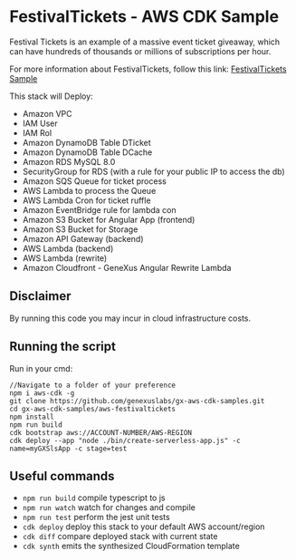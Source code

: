 # FestivalTickets - AWS CDK Sample
Festival Tickets is an example of a massive event ticket giveaway, which can have hundreds of thousands or millions of subscriptions per hour.

For more information about FestivalTickets, follow this link:
[FestivalTickets Sample](https://wiki.genexus.com/commwiki/servlet/wiki?51266,KB%3AFestivalTickets+-+High+Scalability+Sample)

This stack will Deploy:
* Amazon VPC
* IAM User
* IAM Rol
* Amazon DynamoDB Table DTicket
* Amazon DynamoDB Table DCache
* Amazon RDS MySQL 8.0
* SecurityGroup for RDS (with a rule for your public IP to access the db)
* Amazon SQS Queue for ticket process
* AWS Lambda to process the Queue
* AWS Lambda Cron for ticket ruffle
* Amazon EventBridge rule for lambda con
* Amazon S3 Bucket for Angular App (frontend)
* Amazon S3 Bucket for Storage
* Amazon API Gateway (backend)
* AWS Lambda (backend)
* AWS Lambda (rewrite)
* Amazon Cloudfront - GeneXus Angular Rewrite Lambda

## Disclaimer
By running this code you may incur in cloud infrastructure costs.

## Running the script
Run in your cmd: 
```
//Navigate to a folder of your preference
npm i aws-cdk -g
git clone https://github.com/genexuslabs/gx-aws-cdk-samples.git
cd gx-aws-cdk-samples/aws-festivaltickets
npm install
npm run build
cdk bootstrap aws://ACCOUNT-NUMBER/AWS-REGION
cdk deploy --app "node ./bin/create-serverless-app.js" -c name=myGXSlsApp -c stage=test
```

## Useful commands

 * `npm run build`   compile typescript to js
 * `npm run watch`   watch for changes and compile
 * `npm run test`    perform the jest unit tests
 * `cdk deploy`      deploy this stack to your default AWS account/region
 * `cdk diff`        compare deployed stack with current state
 * `cdk synth`       emits the synthesized CloudFormation template
